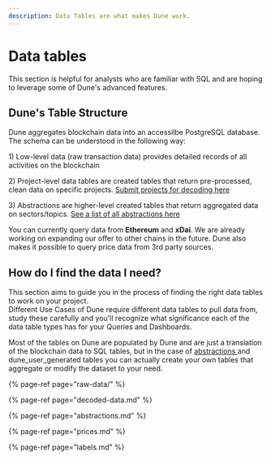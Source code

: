 ```yaml
---
description: Data Tables are what makes Dune work.
---
```


# Data tables

This section is helpful for analysts who are familiar with SQL and are hoping to leverage some of Dune's advanced features.

## Dune's Table Structure

Dune aggregates blockchain data into an accessilbe PostgreSQL database. The schema can be understood in the following way:

1\) Low-level data \(raw transaction data\) provides detailed records of all activities on the blockchain 

2\) Project-level data tables are created tables that return pre-processed, clean data on specific projects. [Submit projects for decoding here](https://github.com/duneanalytics/docs/tree/0be360c3f482abe12012f17a6d2195d16d5fc863/data-tables/data-tables/duneanalytics.com/decode/README.md) 

3\) Abstractions are higher-level created tables that return aggregated data on sectors/topics. [See a list of all abstractions here](https://github.com/duneanalytics/abstractions)

You can currently query data from **Ethereum** and **xDai**. We are already working on expanding our offer to other chains in the future. Dune also makes it possible to query price data from 3rd party sources.

## How do I find the data I need?

This section aims to guide you in the process of finding the right data tables to work on your project.  
Different Use Cases of Dune require different data tables to pull data from, study these carefully and you'll recognize what significance each of the data table types has for your Queries and Dashboards.

Most of the tables on Dune are populated by Dune and are just a translation of the blockchain data to SQL tables, but in the case of [abstractions ](abstractions.md)and dune\_user\_generated tables you can actually create your own tables that aggregate or modify the dataset to your need.

{% page-ref page="raw-data/" %}

{% page-ref page="decoded-data.md" %}

{% page-ref page="abstractions.md" %}

{% page-ref page="prices.md" %}

{% page-ref page="labels.md" %}

